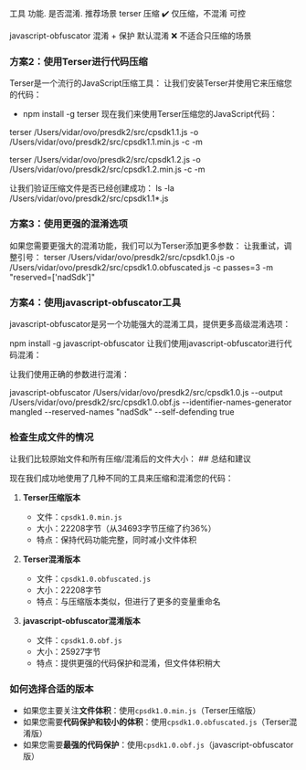 工具     功能. 是否混淆. 推荐场景
terser 压缩 ✔️ 仅压缩，不混淆 可控

javascript-obfuscator 混淆 + 保护 默认混淆 ❌ 不适合只压缩的场景


### 方案2：使用Terser进行代码压缩

Terser是一个流行的JavaScript压缩工具：
 让我们安装Terser并使用它来压缩您的代码： 
 - npm install -g terser
 现在我们来使用Terser压缩您的JavaScript代码： 

terser /Users/vidar/ovo/presdk2/src/cpsdk1.1.js -o /Users/vidar/ovo/presdk2/src/cpsdk1.1.min.js -c -m

terser /Users/vidar/ovo/presdk2/src/cpsdk1.2.js -o /Users/vidar/ovo/presdk2/src/cpsdk1.2.min.js -c -m

 让我们验证压缩文件是否已经创建成功： 
 ls -la /Users/vidar/ovo/presdk2/src/cpsdk1.1*.js

 ### 方案3：使用更强的混淆选项


如果您需要更强大的混淆功能，我们可以为Terser添加更多参数： 让我重试，调整引号：
terser /Users/vidar/ovo/presdk2/src/cpsdk1.0.js -o /Users/vidar/ovo/presdk2/src/cpsdk1.0.obfuscated.js -c passes=3 -m "reserved=['nadSdk']"
 ### 方案4：使用javascript-obfuscator工具

javascript-obfuscator是另一个功能强大的混淆工具，提供更多高级混淆选项： 

npm install -g javascript-obfuscator
让我们使用javascript-obfuscator进行代码混淆： 

让我们使用正确的参数进行混淆： 

javascript-obfuscator /Users/vidar/ovo/presdk2/src/cpsdk1.0.js --output /Users/vidar/ovo/presdk2/src/cpsdk1.0.obf.js --identifier-names-generator mangled --reserved-names "nadSdk" --self-defending true

### 检查生成文件的情况

让我们比较原始文件和所有压缩/混淆后的文件大小： ## 总结和建议

现在我们成功地使用了几种不同的工具来压缩和混淆您的代码：

1. **Terser压缩版本**
   - 文件：`cpsdk1.0.min.js`
   - 大小：22208字节（从34693字节压缩了约36%）
   - 特点：保持代码功能完整，同时减小文件体积

2. **Terser混淆版本**
   - 文件：`cpsdk1.0.obfuscated.js`
   - 大小：22208字节
   - 特点：与压缩版本类似，但进行了更多的变量重命名

3. **javascript-obfuscator混淆版本**
   - 文件：`cpsdk1.0.obf.js`
   - 大小：25927字节
   - 特点：提供更强的代码保护和混淆，但文件体积稍大

### 如何选择合适的版本

- 如果您主要关注**文件体积**：使用`cpsdk1.0.min.js`（Terser压缩版）
- 如果您需要**代码保护和较小的体积**：使用`cpsdk1.0.obfuscated.js`（Terser混淆版）
- 如果您需要**最强的代码保护**：使用`cpsdk1.0.obf.js`（javascript-obfuscator版）

